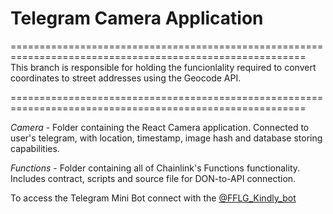 # Telegram Camera Application

=========================================================================================================
This branch is responsible for holding the funcionlality required to convert coordinates to street addresses using the Geocode API.

=========================================================================================================

_Camera_ - Folder containing the React Camera application. Connected to user's telegram, with location, timestamp, image hash and database storing capabilities.

_Functions_ - Folder containing all of Chainlink's Functions functionality. Includes contract, scripts and source file for DON-to-API connection.

To access the Telegram Mini Bot connect with the [@FFLG_Kindly_bot](https://web.telegram.org/k/#@FFLG_Kindly_bot)
